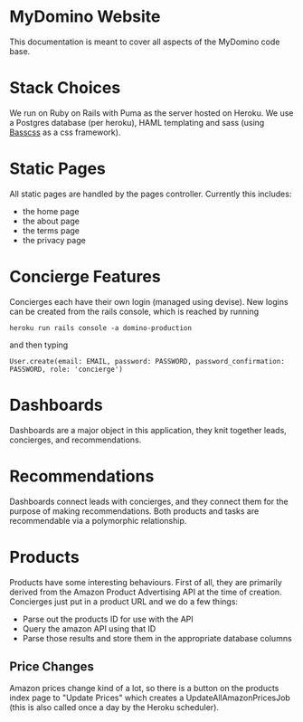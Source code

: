 MyDomino Website
==============
 This documentation is meant to cover all aspects of the MyDomino code base.

Stack Choices
==============
 We run on Ruby on Rails with Puma as the server hosted on Heroku. We use a Postgres database (per heroku), HAML templating and sass (using [Basscss](http://www.basscss.com) as a css framework).

Static Pages
============
 All static pages are handled by the pages controller. Currently this includes:
 * the home page
 * the about page
 * the terms page
 * the privacy page

Concierge Features
==================
  Concierges each have their own login (managed using devise). New logins can be created from the rails console, which is reached by running

    heroku run rails console -a domino-production

and then typing

    User.create(email: EMAIL, password: PASSWORD, password_confirmation: PASSWORD, role: 'concierge')


Dashboards
==========

Dashboards are a major object in this application, they knit together leads, concierges, and recommendations.


Recommendations
===============
 Dashboards connect leads with concierges, and they connect them for the purpose of making recommendations. Both products and tasks are recommendable via a polymorphic relationship.

Products
========
 Products have some interesting behaviours. First of all, they are primarily derived from the Amazon Product Advertising API at the time of creation. Concierges just put in a product URL and we do a few things:
  * Parse out the products ID for use with the API
  * Query the amazon API using that ID
  * Parse those results and store them in the appropriate database columns

Price Changes
-------------
Amazon prices change kind of a lot, so there is a button on the products index page to "Update Prices" which creates a UpdateAllAmazonPricesJob (this is also called once a day by the Heroku scheduler).
